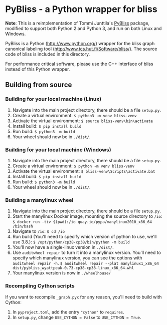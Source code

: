 # PyBliss - a Python wrapper for bliss

**Note**: This is a reimplementation of Tommi Junttila's [PyBliss](http://www.tcs.hut.fi/Software/bliss/) package, modified to support both Python 2 and Python 3, and run on both Linux and Windows.

PyBliss is a Python (http://www.python.org/) wrapper for the bliss graph canonical labeling tool (http://www.tcs.hut.fi/Software/bliss/). The source code of bliss is included in this directory.

For performance critical software, please use the C++ interface of bliss instead of this Python wrapper.

## Building from source

### Building for your local machine (Linux)

1. Navigate into the main project directory, there should be a file `setup.py`.
2. Create a virtual environment:
   `$ python3 -m venv bliss-venv`
3. Activate the virtual environment:
   `$ source bliss-venv\bin\activate`
4. Install build:
   `$ pip install build`
5. Run build:
   `$ python3 -m build`
6. Your wheel should now be in `./dist/`.

### Building for your local machine (Windows)

1. Navigate into the main project directory, there should be a file `setup.py`.
2. Create a virtual environment:
   `$ python -m venv bliss-venv`
3. Activate the virtual environment:
   `$ bliss-venv\Scripts\activate.bat`
4. Install build:
   `$ pip install build`
5. Run build:
   `$ python3 -m build`
6. Your wheel should now be in `./dist/`.

### Building a manylinux wheel

1. Navigate into the main project directory, there should be a file `setup.py`.
2. Start the manylinux Docker image, mounting the source directory to `/io`:
   `$ docker run -tiv $(pwd):/io quay.io/pypa/manylinux2010_x86_64 /bin/bash`
3. Navigate to `/io`:
   `$ cd /io`
4. Run build (You'll need to specify which version of python to use, we'll use 3.8.):
   `$ /opt/python/cp38-cp38/bin/python -m build`
5. You'll now have a single-linux version in `./dist/`.
6. Use `auditwheel repair` to turn it into a manylinux version. You'll need to specify which manylinux version, you can see the options with `auditwheel repair -h`.
   `$ auditwheel repair --plat manylinux1_x86_64 dist/pybliss_wyattpeak-0.73-cp38-cp38-linux_x86_64.whl`
7. Your manylinux version is now in `./wheelhouse/`

### Recompiling Cython scripts

If you want to recompile `_graph.pyx` for any reason, you'll need to build with Cython:

1. In `pyproject.toml`, add the entry `"cython"` to `requires`.
2. In `setup.py`, change `USE_CYTHON = False` to `USE_CYTHON = True`.
